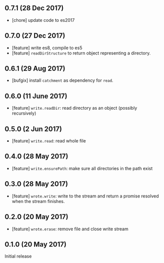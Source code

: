 ## 0.7.1 (28 Dec 2017)

* [chore] update code to es2017

## 0.7.0 (27 Dec 2017)

* [feature] write es8, compile to es5
* [feature] `readDirStructure` to return object representing a directory.

## 0.6.1 (29 Aug 2017)

* [bufgix] install `catchment` as dependency for `read`.

## 0.6.0 (11 June 2017)

* [feature] `write.readDir`: read directory as an object (possibly recursively)

## 0.5.0 (2 Jun 2017)

* [feature] `write.read`: read whole file

## 0.4.0 (28 May 2017)

* [feature] `write.ensurePath`: make sure all directories in the path exist

## 0.3.0 (28 May 2017)

* [feature] `wrote.write`: write to the stream and return a promise resolved when the stream
finishes.

## 0.2.0 (20 May 2017)

* [feature] `wrote.erase`: remove file and close write stream

## 0.1.0 (20 May 2017)

Initial release
